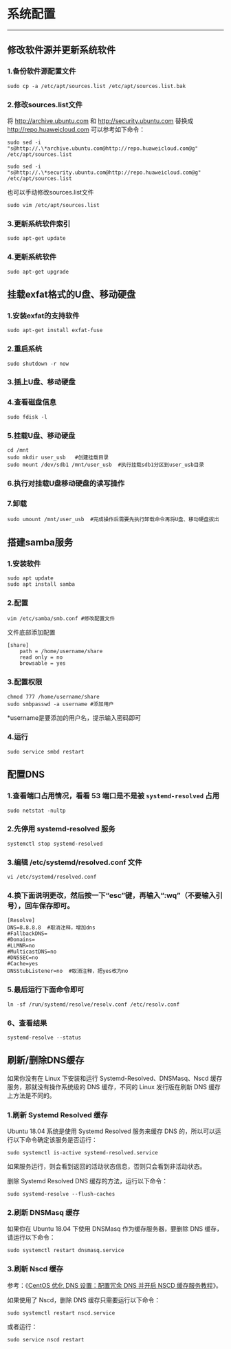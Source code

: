 # 系统配置

------

## 修改软件源并更新系统软件

### 1.备份软件源配置文件

```shell
sudo cp -a /etc/apt/sources.list /etc/apt/sources.list.bak
```

### 2.修改sources.list文件

将 http://archive.ubuntu.com 和 http://security.ubuntu.com 替换成 http://repo.huaweicloud.com 可以参考如下命令：

```shell
sudo sed -i "s@http://.\*archive.ubuntu.com@http://repo.huaweicloud.com@g" /etc/apt/sources.list

sudo sed -i "s@http://.\*security.ubuntu.com@http://repo.huaweicloud.com@g" /etc/apt/sources.list
```

也可以手动修改sources.list文件

```shell
sudo vim /etc/apt/sources.list
```

### 3.更新系统软件索引

```shell
sudo apt-get update
```

### 4.更新系统软件

```shell
sudo apt-get upgrade
```

## 挂载exfat格式的U盘、移动硬盘

### 1.安装exfat的支持软件

```shell
sudo apt-get install exfat-fuse
```

### 2.重启系统

```shell
sudo shutdown -r now
```

### 3.插上U盘、移动硬盘

### 4.查看磁盘信息

```shell
sudo fdisk -l 
```

### 5.挂载U盘、移动硬盘

```shell
cd /mnt
sudo mkdir user_usb   #创建挂载目录
sudo mount /dev/sdb1 /mnt/user_usb  #执行挂载sdb1分区到user_usb目录
```

### 6.执行对挂载U盘移动硬盘的读写操作

### 7.卸载

```shell
sudo umount /mnt/user_usb  #完成操作后需要先执行卸载命令再将U盘、移动硬盘拔出
```

## 搭建samba服务

### 1.安装软件

```shell
sudo apt update
sudo apt install samba
```

### 2.配置

```shell
vim /etc/samba/smb.conf #修改配置文件
```

文件底部添加配置

```shell
[share]
    path = /home/username/share
    read only = no
    browsable = yes
```

### 3.配置权限

```shell
chmod 777 /home/username/share
sudo smbpasswd -a username #添加用户
```

\*username是要添加的用户名，提示输入密码即可

### 4.运行

```shell
sudo service smbd restart
```

## 配置DNS

### 1.查看端口占用情况，看看 53 端口是不是被 `systemd-resolved` 占用

```
sudo netstat -nultp
```

### 2.先停用 systemd-resolved 服务

```
systemctl stop systemd-resolved
```

### 3.编辑 /etc/systemd/resolved.conf 文件

```
vi /etc/systemd/resolved.conf
```

### 4.换下面说明更改，然后按一下“esc”键，再输入“:wq”（不要输入引号），回车保存即可。

```
[Resolve]
DNS=8.8.8.8  #取消注释，增加dns
#FallbackDNS=
#Domains=
#LLMNR=no
#MulticastDNS=no
#DNSSEC=no
#Cache=yes
DNSStubListener=no  #取消注释，把yes改为no
```

### 5.最后运行下面命令即可

```
ln -sf /run/systemd/resolve/resolv.conf /etc/resolv.conf
```

### 6、查看结果

```
systemd-resolve --status
```

## 刷新/删除DNS缓存

如果你没有在 Linux 下安装和运行 Systemd-Resolved、DNSMasq、Nscd 缓存服务，那就没有操作系统级的 DNS 缓存，不同的 Linux 发行版在刷新 DNS 缓存上方法是不同的。

### 1.刷新 Systemd Resolved 缓存

Ubuntu 18.04 系统是使用 Systemd Resolved 服务来缓存 DNS 的，所以可以运行以下命令确定该服务是否运行：

```
sudo systemctl is-active systemd-resolved.service
```

如果服务运行，则会看到返回的活动状态信息，否则只会看到非活动状态。

删除 Systemd Resolved DNS 缓存的方法，运行以下命令：

```
sudo systemd-resolve --flush-caches
```

### 2.刷新 DNSMasq 缓存

如果你在 Ubuntu 18.04 下使用 DNSMasq 作为缓存服务器，要删除 DNS 缓存，请运行以下命令：

```
sudo systemctl restart dnsmasq.service
```

### 3.刷新 Nscd 缓存

参考：《[CentOS 优化 DNS 设置：配置冗余 DNS 并开启 NSCD 缓存服务教程](https://oldtang.com/3317.html)》。

如果使用了 Nscd，删除 DNS 缓存只需要运行以下命令：

```
sudo systemctl restart nscd.service
```

或者运行：

```
sudo service nscd restart
```
